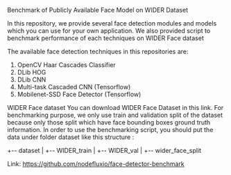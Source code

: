 Benchmark of Publicly Available Face Model on WIDER Dataset

In this repository, we provide several face detection modules and models which you can use for your own application. We also provided script to benchmark performance of each techniques on WIDER Face dataset

The available face detection techniques in this repositories are:

1. OpenCV Haar Cascades Classifier
2. DLib HOG
3. DLib CNN
4. Multi-task Cascaded CNN (Tensorflow)
5. Mobilenet-SSD Face Detector (Tensorflow)

WIDER Face dataset
You can download WIDER Face Dataset in this link. For benchmarking purpose, we only use train and validation split of the dataset because only those split which have face bounding boxes ground truth information. In order to use the benchmarking script, you should put the data under folder dataset like this structure :

+-- dataset
|   +-- WIDER_train
|   +-- WIDER_val
|   +-- wider_face_split

Link: https://github.com/nodefluxio/face-detector-benchmark
